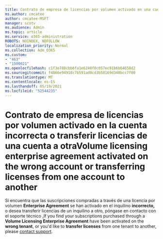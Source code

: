 ```yaml
---
title: Contrato de empresa de licencias por volumen activado en una cuenta incorrecta
ms.author: cmcatee
author: cmcatee-MSFT
manager: scotv
ms.audience: Admin
ms.topic: article
ms.service: o365-administration
ROBOTS: NOINDEX, NOFOLLOW
localization_priority: Normal
ms.collection: Adm_O365
ms.custom:
- "463"
- "1500021"
ms.openlocfilehash: c1f3e780cbb6fa1e6240f0c057ec91b6b64658d2
ms.sourcegitcommit: f4866e94918c7b591ad0cd3b58169d340bcc7f00
ms.translationtype: MT
ms.contentlocale: es-ES
ms.lasthandoff: 05/19/2021
ms.locfileid: "52544235"
---
```

# <a name="volume-licensing-enterprise-agreement-activated-on-the-wrong-account-or-transferring-licenses-from-one-account-to-another"></a><span data-ttu-id="66873-102">Contrato de empresa de licencias por volumen activado en la cuenta incorrecta o transferir licencias de una cuenta a otra</span><span class="sxs-lookup"><span data-stu-id="66873-102">Volume licensing enterprise agreement activated on the wrong account or transferring licenses from one account to another</span></span>

<span data-ttu-id="66873-103">Si encuentra que las suscripciones compradas a través de una licencia por volumen **Enterprise Agreement**  se han activado en el inquilino **incorrecto,** o desea transferir licencias de un inquilino a otro, póngase en contacto con el soporte técnico [.](https://go.microsoft.com/fwlink/p/?linkid=518322)</span><span class="sxs-lookup"><span data-stu-id="66873-103">If you find your subscriptions purchased through a **Volume Licensing Enterprise Agreement** have been activated on the **wrong tenant**, or you'd like to **transfer licenses** from one tenant to another, please [contact support](https://go.microsoft.com/fwlink/p/?linkid=518322).</span></span>